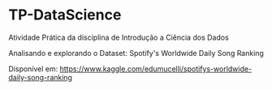 # TP-DataScience


Atividade Prática da disciplina de Introdução a Ciência dos Dados

Analisando e explorando o Dataset: Spotify's Worldwide Daily Song Ranking

Disponível em: https://www.kaggle.com/edumucelli/spotifys-worldwide-daily-song-ranking
